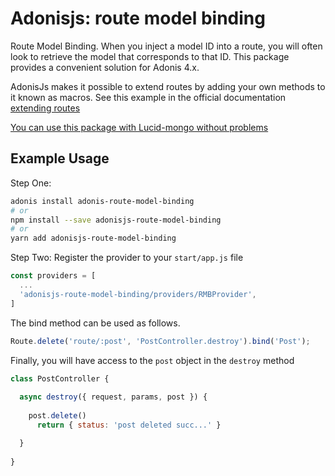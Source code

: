 # Adonisjs: route model binding

Route Model Binding. When you inject a model ID into a route, you will often look to retrieve the model that corresponds to that ID. This package provides a convenient solution for Adonis 4.x.

AdonisJs makes it possible to extend routes by adding your own methods to it known as macros.
See this example in the official documentation [extending routes](https://adonisjs.com/docs/4.1/routing#_extending_routes)

[You can use this package with Lucid-mongo without problems](https://www.npmjs.com/package/lucid-mongo)


## Example Usage

Step One:

```bash
adonis install adonis-route-model-binding
# or
npm install --save adonisjs-route-model-binding
# or
yarn add adonisjs-route-model-binding
```

Step Two: Register the provider to your `start/app.js` file

```js
const providers = [
  ...
  'adonisjs-route-model-binding/providers/RMBProvider',
]
```

The bind method can be used as follows.

```js
Route.delete('route/:post', 'PostController.destroy').bind('Post');
```

Finally, you will have access to the `post` object in the `destroy` method

```js
class PostController {
  
  async destroy({ request, params, post }) {
    
    post.delete()
      return { status: 'post deleted succ...' }

  }
  
}
```

